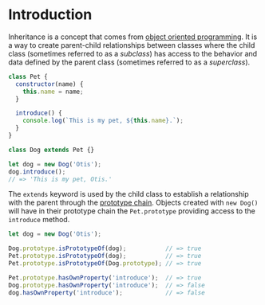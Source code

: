 # Introduction

Inheritance is a concept that comes from [object oriented programming][object-oriented]. It is a way to create
parent-child relationships between classes where the child class (sometimes referred to as a _subclass_) has access to 
the behavior and data defined by the parent class (sometimes referred to as a _superclass_).

```javascript
class Pet {
  constructor(name) {
    this.name = name;
  }

  introduce() {
    console.log(`This is my pet, ${this.name}.`);
  }
}

class Dog extends Pet {}

let dog = new Dog('Otis');
dog.introduce();
// => 'This is my pet, Otis.'
```

The `extends` keyword is used by the child class to establish a relationship with the parent through the 
[prototype chain][prototype-chain]. Objects created with `new Dog()` will have in their prototype chain the
`Pet.prototype` providing access to the `introduce` method.

```javascript
let dog = new Dog('Otis');

Dog.prototype.isPrototypeOf(dog);           // => true
Pet.prototype.isPrototypeOf(dog);           // => true
Pet.prototype.isPrototypeOf(Dog.prototype); // => true

Pet.prototype.hasOwnProperty('introduce');  // => true
Dog.prototype.hasOwnProperty('introduce');  // => false
dog.hasOwnProperty('introduce');            // => false
```

[object-oriented]: https://developer.mozilla.org/en-US/docs/Learn/JavaScript/Objects/Object-oriented_JS
[prototype-chain]: https://developer.mozilla.org/en-US/docs/Web/JavaScript/Inheritance_and_the_prototype_chain
